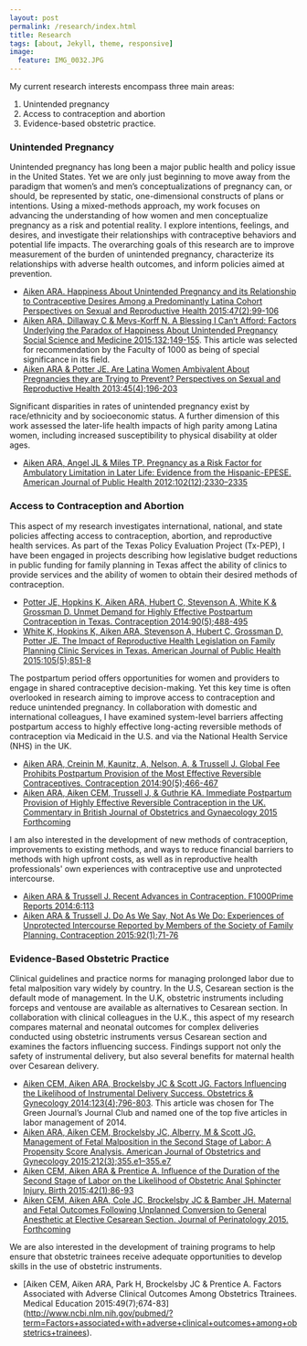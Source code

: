```yaml
---
layout: post
permalink: /research/index.html
title: Research
tags: [about, Jekyll, theme, responsive]
image:
  feature: IMG_0032.JPG
---
```


My current research interests encompass three main areas:  
1) Unintended pregnancy  
2) Access to contraception and abortion  
3) Evidence-based obstetric practice.  

###   Unintended Pregnancy 

Unintended pregnancy has long been a major public health and policy issue in the United States. Yet we are only just beginning to move away from the paradigm that women’s and men’s conceptualizations of pregnancy can, or should, be represented by static, one-dimensional constructs of plans or intentions. Using a mixed-methods approach, my work focuses on advancing the understanding of how women and men conceptualize pregnancy as a risk and potential reality. I explore intentions, feelings, and desires, and investigate their relationships with contraceptive behaviors and potential life impacts. The overarching goals of this research are to improve measurement of the burden of unintended pregnancy, characterize its relationships with adverse health outcomes, and inform policies aimed at prevention.   

* [Aiken ARA. Happiness About Unintended Pregnancy and its Relationship to Contraceptive Desires Among a Predominantly Latina Cohort Perspectives on Sexual and Reproductive Health 2015:47(2);99-106](http://www.ncbi.nlm.nih.gov/pubmed/?term=Happiness+About+Unintended+Pregnancy+and+its+Relationship+to+Contraceptive+Desires+Among+a+Predominantly+++++++++++++Latina+Cohort+Perspectives+on+Sexual+and+Reproductive+Health+2015)  
* [Aiken ARA, Dillaway C & Mevs-Korff N. A Blessing I Can’t Afford: Factors Underlying the
Paradox of Happiness About Unintended Pregnancy Social Science and Medicine 2015:132;149-155](http://www.ncbi.nlm.nih.gov/pubmed/?term=a+blessing+i+can't+afford).  This article was selected for recommendation by the Faculty of 1000 as being of special significance in its field.  
* [Aiken ARA & Potter JE. Are Latina Women Ambivalent About Pregnancies they are Trying to Prevent? Perspectives on Sexual and Reproductive Health 2013:45(4);196-203](http://www.ncbi.nlm.nih.gov/pubmed/?term=Are+Latina+Women+Ambivalent+About+Pregnancies+they+are+Trying+to+Prevent%3F+Perspectives+on+Sexual+and+Reproductive+Health)  


Significant disparities in rates of unintended pregnancy exist by race/ethnicity and by socioeconomic status. A further dimension of this work assessed the later-life health impacts of high parity among Latina women, including increased susceptibility to physical disability at older ages.  

* [Aiken ARA, Angel JL & Miles TP. Pregnancy as a Risk Factor for Ambulatory Limitation in Later Life: Evidence from the Hispanic-EPESE. American Journal of Public Health 2012:102(12);2330–2335](http://www.ncbi.nlm.nih.gov/pubmed/?term=pregnancy+as+a+risk+factor+for+ambulatory+limitation+in+later+life)

### Access to Contraception and Abortion 

This aspect of my research investigates international, national, and state policies affecting access to contraception, abortion, and reproductive health services. As part of the Texas Policy Evaluation Project (Tx-PEP), I have been engaged in projects describing how legislative budget reductions in public funding for family planning in Texas affect the ability of clinics to provide services and the ability of women to obtain their desired methods of contraception.   

* [Potter JE, Hopkins K, Aiken ARA, Hubert C, Stevenson A, White K & Grossman D. Unmet Demand for Highly Effective Postpartum Contraception in Texas. Contraception 2014:90(5);488-495](http://www.ncbi.nlm.nih.gov/pubmed/?term=Unmet+Demand+for+Highly+Effective+Postpartum+Contraception+in+Texas)  
* [White K, Hopkins K, Aiken ARA, Stevenson A, Hubert C, Grossman D, Potter JE. The Impact of Reproductive Health Legislation on Family Planning Clinic Services in Texas. American Journal of Public Health 2015:105(5);851-8](http://www.ncbi.nlm.nih.gov/pubmed/?term=The+Impact+of+Reproductive+Health+Legislation+on+Family+Planning+Clinic+Services+in+Texas)

The postpartum period offers opportunities for women and providers to engage in shared contraceptive decision-making. Yet this key time is often overlooked in research aiming to improve access to contraception and reduce unintended pregnancy. In collaboration with domestic and international colleagues, I have examined system-level barriers affecting postpartum access to highly effective long-acting reversible methods of contraception via Medicaid in the U.S. and via the National Health Service (NHS) in the UK.  

* [Aiken ARA, Creinin M, Kaunitz, A, Nelson, A, & Trussell J. Global Fee Prohibits Postpartum Provision of the Most Effective Reversible Contraceptives. Contraception 2014:90(5);466-467](http://www.ncbi.nlm.nih.gov/pubmed/?term=Global+Fee+Prohibits+Postpartum+Provision+of+the+Most+Effective+Reversible+Contraceptives.)  
* [Aiken ARA, Aiken CEM, Trussell J, & Guthrie KA. Immediate Postpartum Provision of Highly Effective Reversible Contraception in the UK. Commentary in British Journal of Obstetrics and Gynaecology 2015 Forthcoming](http://www.ncbi.nlm.nih.gov/pubmed/25626730)

I am also interested in the development of new methods of contraception, improvements to existing methods, and ways to reduce financial barriers to methods with high upfront costs, as well as in reproductive health professionals' own experiences with contraceptive use and unprotected intercourse.  

* [Aiken ARA & Trussell J. Recent Advances in Contraception. F1000Prime Reports 2014:6:113](http://www.ncbi.nlm.nih.gov/pubmed/25580267)  
* [Aiken ARA & Trussell J. Do As We Say, Not As We Do: Experiences of Unprotected Intercourse Reported by Members of the Society of Family Planning. Contraception 2015:92(1);71-76](http://www.ncbi.nlm.nih.gov/pubmed/25869630)  

### Evidence-Based Obstetric Practice

Clinical guidelines and practice norms for managing prolonged labor due to fetal malposition vary widely by country. In the U.S, Cesarean section is the default mode of management. In the U.K, obstetric instruments including forceps and ventouse are available as alternatives to Cesarean section. In collaboration with clinical colleagues in the U.K., this aspect of my research compares maternal and neonatal outcomes for complex deliveries conducted using obstetric instruments versus Cesarean section and examines the factors influencing success. Findings support not only the safety of instrumental delivery, but also several benefits for maternal health over Cesarean delivery.  

* [Aiken CEM, Aiken ARA, Brockelsby JC & Scott JG. Factors Influencing the Likelihood of Instrumental Delivery Success. Obstetrics & Gynecology 2014:123(4);796-803](http://www.ncbi.nlm.nih.gov/pubmed/?term=Factors+Influencing+the+Likelihood+of+Instrumental+Delivery+Success). This article was chosen for The Green Journal’s Journal Club and named one of the top five articles in labor management of 2014.  
* [Aiken ARA, Aiken CEM, Brockelsby JC, Alberry, M & Scott JG. Management of Fetal Malposition in the Second Stage of Labor: A Propensity Score Analysis. American Journal of Obstetrics and Gynecology 2015:212(3);355.e1–355.e7](http://www.ncbi.nlm.nih.gov/pubmed/?term=Management+of+Fetal+Malposition+in+the+Second+Stage+of+Labor%3A+A+Propensity+Score+Analysis)  
* [Aiken CEM, Aiken ARA & Prentice A. Influence of the Duration of the Second Stage of Labor on the Likelihood of Obstetric Anal Sphincter Injury. Birth 2015:42(1);86-93](http://www.ncbi.nlm.nih.gov/pubmed/25439012)  
* [Aiken CEM, Aiken ARA, Cole JC, Brockelsby JC & Bamber JH. Maternal and Fetal Outcomes
Following Unplanned Conversion to General Anesthetic at Elective Cesarean Section. Journal of Perinatology 2015. Forthcoming](http://www.ncbi.nlm.nih.gov/pubmed/?term=Maternal+and+Fetal+Outcomes+Following+Unplanned+Conversion+to+General+Anesthetic+at+Elective+Cesarean+Section)  

We are also interested in the development of training programs to help ensure that obstetric trainees receive adequate opportunities to develop skills in the use of obstetric instruments.  

* [Aiken CEM, Aiken ARA, Park H, Brockelsby JC & Prentice A. Factors Associated with Adverse Clinical Outcomes Among Obstetrics Ttrainees. Medical Education 2015:49(7);674-83] (http://www.ncbi.nlm.nih.gov/pubmed/?term=Factors+associated+with+adverse+clinical+outcomes+among+obstetrics+trainees).  


 
 
